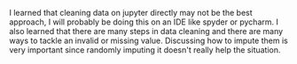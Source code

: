 I learned that cleaning data on jupyter directly may not be the best approach, I will probably be doing this on an IDE like spyder or pycharm. I also learned that there are many steps in data cleaning and there are many ways to tackle an invalid or missing value. Discussing how to impute them is very important since randomly imputing it doesn't really help the situation.
